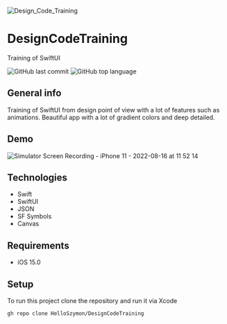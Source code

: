 ![Design_Code_Training](https://user-images.githubusercontent.com/101000022/184848632-ce2aebc4-48ff-4315-88b7-d47f5ddd7bba.png)

# DesignCodeTraining
Training of SwiftUI


![GitHub last commit](https://img.shields.io/github/last-commit/HelloSzymon/DesignCodeTraining) ![GitHub top language](https://img.shields.io/github/languages/top/helloszymon/DesignCodeTraining)

## General info
Training of SwiftUI from design point of view with a lot of features such as animations. Beautiful app with a lot of gradient colors and deep detailed.

## Demo
![Simulator Screen Recording - iPhone 11 - 2022-08-16 at 11 52 14](https://user-images.githubusercontent.com/101000022/184851255-6da1d3a1-23a5-4dec-81ec-3d58b6bc2cc9.gif)


## Technologies
- Swift
- SwiftUI
- JSON
- SF Symbols
- Canvas


## Requirements
- iOS 15.0

## Setup
To run this project clone the repository and run it via Xcode
```bash
gh repo clone HelloSzymon/DesignCodeTraining
 ```
